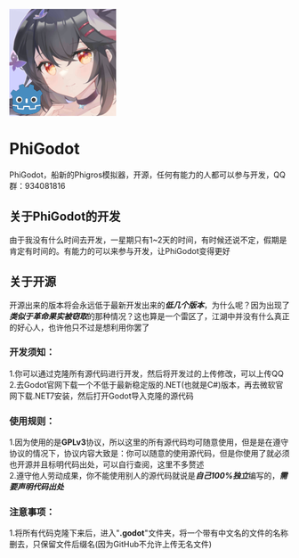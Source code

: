 ![image](https://github.com/AEBC08/PhiGodot/blob/main/PhiGodot.png)
# PhiGodot
PhiGodot，船新的Phigros模拟器，开源，任何有能力的人都可以参与开发，QQ群：934081816
## 关于PhiGodot的开发
由于我没有什么时间去开发，一星期只有1~2天的时间，有时候还说不定，假期是肯定有时间的。有能力的可以来参与开发，让PhiGodot变得更好
## 关于开源
开源出来的版本将会永远低于最新开发出来的***低几个版本***，为什么呢？因为出现了***类似于革命果实被窃取***的那种情况？这也算是一个雷区了，江湖中并没有什么真正的好心人，也许他只不过是想利用你罢了
### 开发须知：
1.你可以通过克隆所有源代码进行开发，然后将开发过的上传修改，可以上传QQ  
2.去Godot官网下载一个不低于最新稳定版的.NET(也就是C#)版本，再去微软官网下载.NET7安装，然后打开Godot导入克隆的源代码
### 使用规则：
1.因为使用的是**GPLv3**协议，所以这里的所有源代码均可随意使用，但是是在遵守协议的情况下，协议内容大致是：你可以随意的使用源代码，但是你使用了就必须也开源并且标明代码出处，可以自行查阅，这里不多赘述  
2.遵守他人劳动成果，你不能使用别人的源代码就说是***自己100%独立***编写的，***需要声明代码出处***
### 注意事项：
1.将所有代码克隆下来后，进入"**.godot**"文件夹，将一个带有中文名的文件的名称删去，只保留文件后缀名(因为GitHub不允许上传无名文件)
